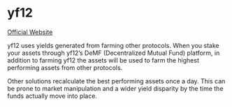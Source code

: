 # yf12
[Official Website](https://yf12.finance)

yf12 uses yields generated from farming other protocols. When you stake your assets through yf12’s DeMF (Decentralized Mutual Fund) platform, in addition to farming yf12 the assets will be used to farm the highest performing assets from other protocols.

Other solutions recalculate the best performing assets once a day. This can be prone to market manipulation and a wider yield disparity by the time the funds actually move into place.